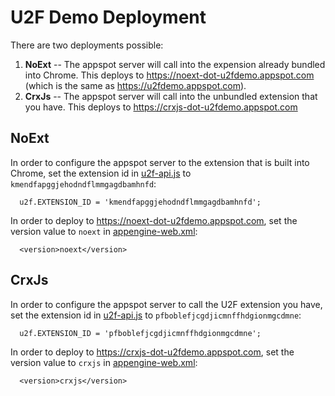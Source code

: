 # U2F Demo Deployment

There are two deployments possible:

1. **NoExt** -- The appspot server will call into the expension already bundled into Chrome.  This deploys to https://noext-dot-u2fdemo.appspot.com (which is the same as https://u2fdemo.appspot.com).
2. **CrxJs** -- The appspot server will call into the unbundled extension that you have.  This deploys to  https://crxjs-dot-u2fdemo.appspot.com
 
## NoExt
In order to configure the appspot server to the extension that is built into Chrome, set the extension id in [u2f-api.js](https://github.com/google/u2f-ref-code/blob/master/u2f-gae-demo/war/js/u2f-api.js) to ```kmendfapggjehodndflmmgagdbamhnfd```:
```
  u2f.EXTENSION_ID = 'kmendfapggjehodndflmmgagdbamhnfd';
```

In order to deploy to https://noext-dot-u2fdemo.appspot.com, set the version value to ```noext``` in [appengine-web.xml](https://github.com/google/u2f-ref-code/blob/master/u2f-gae-demo/war/WEB-INF/appengine-web.xml):
```
  <version>noext</version>
```

## CrxJs
In order to configure the appspot server to call the U2F extension you have, set the extension id in [u2f-api.js](https://github.com/google/u2f-ref-code/blob/master/u2f-gae-demo/war/js/u2f-api.js) to ```pfboblefjcgdjicmnffhdgionmgcdmne```:
```
  u2f.EXTENSION_ID = 'pfboblefjcgdjicmnffhdgionmgcdmne';
```
 
In order to deploy to https://crxjs-dot-u2fdemo.appspot.com, set the version value to ```crxjs``` in [appengine-web.xml](https://github.com/google/u2f-ref-code/blob/master/u2f-gae-demo/war/WEB-INF/appengine-web.xml):
```
  <version>crxjs</version>
```
